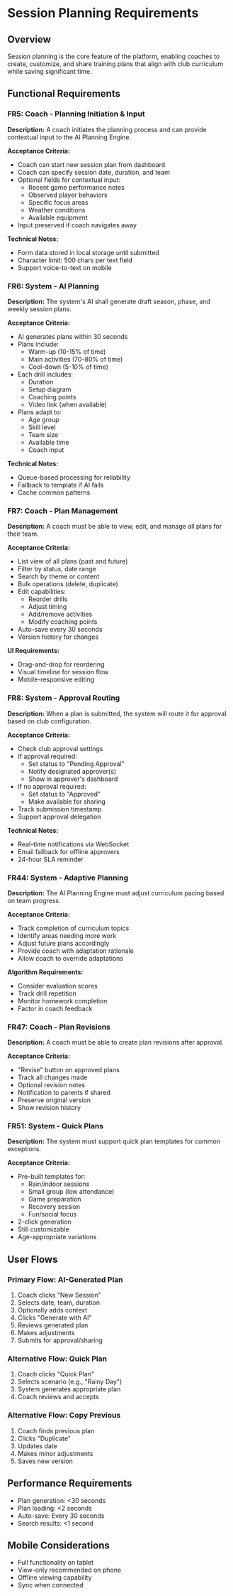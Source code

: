 # Session Planning Requirements

## Overview
Session planning is the core feature of the platform, enabling coaches to create, customize, and share training plans that align with club curriculum while saving significant time.

## Functional Requirements

### FR5: Coach - Planning Initiation & Input
**Description:** A coach initiates the planning process and can provide contextual input to the AI Planning Engine.

**Acceptance Criteria:**
- Coach can start new session plan from dashboard
- Coach can specify session date, duration, and team
- Optional fields for contextual input:
  - Recent game performance notes
  - Observed player behaviors
  - Specific focus areas
  - Weather conditions
  - Available equipment
- Input preserved if coach navigates away

**Technical Notes:**
- Form data stored in local storage until submitted
- Character limit: 500 chars per text field
- Support voice-to-text on mobile

### FR6: System - AI Planning
**Description:** The system's AI shall generate draft season, phase, and weekly session plans.

**Acceptance Criteria:**
- AI generates plans within 30 seconds
- Plans include:
  - Warm-up (10-15% of time)
  - Main activities (70-80% of time)  
  - Cool-down (5-10% of time)
- Each drill includes:
  - Duration
  - Setup diagram
  - Coaching points
  - Video link (when available)
- Plans adapt to:
  - Age group
  - Skill level
  - Team size
  - Available time
  - Coach input

**Technical Notes:**
- Queue-based processing for reliability
- Fallback to template if AI fails
- Cache common patterns

### FR7: Coach - Plan Management
**Description:** A coach must be able to view, edit, and manage all plans for their team.

**Acceptance Criteria:**
- List view of all plans (past and future)
- Filter by status, date range
- Search by theme or content
- Bulk operations (delete, duplicate)
- Edit capabilities:
  - Reorder drills
  - Adjust timing
  - Add/remove activities
  - Modify coaching points
- Auto-save every 30 seconds
- Version history for changes

**UI Requirements:**
- Drag-and-drop for reordering
- Visual timeline for session flow
- Mobile-responsive editing

### FR8: System - Approval Routing
**Description:** When a plan is submitted, the system will route it for approval based on club configuration.

**Acceptance Criteria:**
- Check club approval settings
- If approval required:
  - Set status to "Pending Approval"
  - Notify designated approver(s)
  - Show in approver's dashboard
- If no approval required:
  - Set status to "Approved"
  - Make available for sharing
- Track submission timestamp
- Support approval delegation

**Technical Notes:**
- Real-time notifications via WebSocket
- Email fallback for offline approvers
- 24-hour SLA reminder

### FR44: System - Adaptive Planning
**Description:** The AI Planning Engine must adjust curriculum pacing based on team progress.

**Acceptance Criteria:**
- Track completion of curriculum topics
- Identify areas needing more work
- Adjust future plans accordingly
- Provide coach with adaptation rationale
- Allow coach to override adaptations

**Algorithm Requirements:**
- Consider evaluation scores
- Track drill repetition
- Monitor homework completion
- Factor in coach feedback

### FR47: Coach - Plan Revisions
**Description:** A coach must be able to create plan revisions after approval.

**Acceptance Criteria:**
- "Revise" button on approved plans
- Track all changes made
- Optional revision notes
- Notification to parents if shared
- Preserve original version
- Show revision history

### FR51: System - Quick Plans
**Description:** The system must support quick plan templates for common exceptions.

**Acceptance Criteria:**
- Pre-built templates for:
  - Rain/indoor sessions
  - Small group (low attendance)
  - Game preparation
  - Recovery session
  - Fun/social focus
- 2-click generation
- Still customizable
- Age-appropriate variations

## User Flows

### Primary Flow: AI-Generated Plan
1. Coach clicks "New Session"
2. Selects date, team, duration
3. Optionally adds context
4. Clicks "Generate with AI"
5. Reviews generated plan
6. Makes adjustments
7. Submits for approval/sharing

### Alternative Flow: Quick Plan
1. Coach clicks "Quick Plan"
2. Selects scenario (e.g., "Rainy Day")
3. System generates appropriate plan
4. Coach reviews and accepts

### Alternative Flow: Copy Previous
1. Coach finds previous plan
2. Clicks "Duplicate"
3. Updates date
4. Makes minor adjustments
5. Saves new version

## Performance Requirements
- Plan generation: <30 seconds
- Plan loading: <2 seconds
- Auto-save: Every 30 seconds
- Search results: <1 second

## Mobile Considerations
- Full functionality on tablet
- View-only recommended on phone
- Offline viewing capability
- Sync when connected